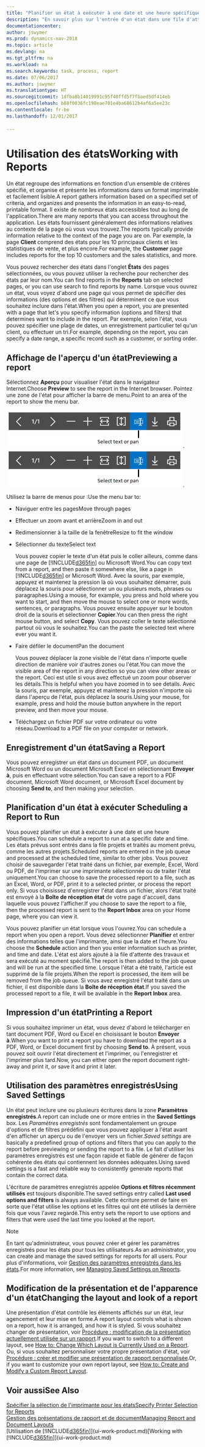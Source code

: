 ```yaml
---
title: "Planifier un état à exécuter à une date et une heure spécifiques"
description: "En savoir plus sur l'entrée d'un état dans une file d'attente de projets et la planification de son traitement à une date et à une heure spécifiques."
documentationcenter: 
author: jswymer
ms.prod: dynamics-nav-2018
ms.topic: article
ms.devlang: na
ms.tgt_pltfrm: na
ms.workload: na
ms.search.keywords: task, process, report
ms.date: 07/06/2017
ms.author: jswymer
ms.translationtype: HT
ms.sourcegitcommit: 1dfba8b14019991c95f40ffd5f7fbaed5df414eb
ms.openlocfilehash: b88f0036fc198eae701e4ba68612b4af6a5ee23c
ms.contentlocale: fr-be
ms.lasthandoff: 12/01/2017

---
```

# <a name="working-with-reports"></a><span data-ttu-id="ede9e-103">Utilisation des états</span><span class="sxs-lookup"><span data-stu-id="ede9e-103">Working with Reports</span></span>
<span data-ttu-id="ede9e-104">Un état regroupe des informations en fonction d'un ensemble de critères spécifié, et organise et présente les informations dans un format imprimable et facilement lisible.</span><span class="sxs-lookup"><span data-stu-id="ede9e-104">A report gathers information based on a specified set of criteria, and organizes and presents the information in an easy-to-read, printable format.</span></span> <span data-ttu-id="ede9e-105">Il existe de nombreux états accessibles tout au long de l'application.</span><span class="sxs-lookup"><span data-stu-id="ede9e-105">There are many reports that you can access throughout the application.</span></span> <span data-ttu-id="ede9e-106">Les états fournissent généralement des informations relatives au contexte de la page où vous vous trouvez.</span><span class="sxs-lookup"><span data-stu-id="ede9e-106">The reports typically provide information relative to the context of the page you are on.</span></span> <span data-ttu-id="ede9e-107">Par exemple, la page **Client** comprend des états pour les 10 principaux clients et les statistiques de vente, et plus encore.</span><span class="sxs-lookup"><span data-stu-id="ede9e-107">For example, the **Customer** page includes reports for the top 10 customers and the sales statistics, and more.</span></span>

<span data-ttu-id="ede9e-108">Vous pouvez rechercher des états dans l'onglet **États** des pages sélectionnées, ou vous pouvez utiliser la recherche pour rechercher des états par leur nom.</span><span class="sxs-lookup"><span data-stu-id="ede9e-108">You can find reports in the **Reports** tab on selected pages, or you can use search to find reports by name.</span></span> <span data-ttu-id="ede9e-109">Lorsque vous ouvrez un état, vous voyez d'abord une page qui vous permet de spécifier des informations (des options et des filtres) qui déterminent ce que vous souhaitez inclure dans l'état.</span><span class="sxs-lookup"><span data-stu-id="ede9e-109">When you open a report, you are presented with a page that let's you specify information (options and filters) that determines want to include in the report.</span></span> <span data-ttu-id="ede9e-110">Par exemple, selon l'état, vous pouvez spécifier une plage de dates, un enregistrement particulier tel qu'un client, ou effectuer un tri.</span><span class="sxs-lookup"><span data-stu-id="ede9e-110">For example, depending on the report, you can specify a date range, a specific record such as a customer, or sorting order.</span></span>

## <a name="previewing-a-report"></a><span data-ttu-id="ede9e-111">Affichage de l'aperçu d'un état</span><span class="sxs-lookup"><span data-stu-id="ede9e-111">Previewing a report</span></span>
<span data-ttu-id="ede9e-112">Sélectionnez **Aperçu** pour visualiser l'état dans le navigateur Internet.</span><span class="sxs-lookup"><span data-stu-id="ede9e-112">Choose **Preview** to see the report in the Internet browser.</span></span> <span data-ttu-id="ede9e-113">Pointez une zone de l'état pour afficher la barre de menu.</span><span class="sxs-lookup"><span data-stu-id="ede9e-113">Point to an area of the report to show the menu bar.</span></span>  

<span data-ttu-id="ede9e-114">![Barre d'outils Aperçu de l'état](media/report_viewer.png "Barre d'outils Aperçu de l'état").</span><span class="sxs-lookup"><span data-stu-id="ede9e-114">![Report preview toolbar](media/report_viewer.png "Report preview toolbar").</span></span>

<span data-ttu-id="ede9e-115">Utilisez la barre de menus pour :</span><span class="sxs-lookup"><span data-stu-id="ede9e-115">Use the menu bar to:</span></span>

-   <span data-ttu-id="ede9e-116">Naviguer entre les pages</span><span class="sxs-lookup"><span data-stu-id="ede9e-116">Move through pages</span></span>
-   <span data-ttu-id="ede9e-117">Effectuer un zoom avant et arrière</span><span class="sxs-lookup"><span data-stu-id="ede9e-117">Zoom in and out</span></span>
-   <span data-ttu-id="ede9e-118">Redimensionner à la taille de la fenêtre</span><span class="sxs-lookup"><span data-stu-id="ede9e-118">Resize to fit the window</span></span>
-   <span data-ttu-id="ede9e-119">Sélectionner du texte</span><span class="sxs-lookup"><span data-stu-id="ede9e-119">Select text</span></span>

    <span data-ttu-id="ede9e-120">Vous pouvez copier le texte d'un état puis le coller ailleurs, comme dans une page de [!INCLUDE[d365fin](includes/d365fin_md.md)] ou Microsoft Word.</span><span class="sxs-lookup"><span data-stu-id="ede9e-120">You can copy text from a report, and then paste it somewhere else, like a page in [!INCLUDE[d365fin](includes/d365fin_md.md)] or Microsoft Word.</span></span>  <span data-ttu-id="ede9e-121">Avec la souris, par exemple, appuyez et maintenez la pression là où vous souhaitez démarrer, puis déplacez la souris pour sélectionner un ou plusieurs mots, phrases ou paragraphes.</span><span class="sxs-lookup"><span data-stu-id="ede9e-121">Using a mouse, for example, you press and hold where you want to start, and then move the mouse to select one or more words, sentences, or paragraphs.</span></span> <span data-ttu-id="ede9e-122">Vous pouvez ensuite appuyer sur le bouton droit de la souris et sélectionner **Copier**.</span><span class="sxs-lookup"><span data-stu-id="ede9e-122">You can then press the right mouse button, and select **Copy**.</span></span> <span data-ttu-id="ede9e-123">Vous pouvez coller le texte sélectionné partout où vous le souhaitez.</span><span class="sxs-lookup"><span data-stu-id="ede9e-123">You can the paste the selected text where ever you want it.</span></span>
-   <span data-ttu-id="ede9e-124">Faire défiler le document</span><span class="sxs-lookup"><span data-stu-id="ede9e-124">Pan the document</span></span>

    <span data-ttu-id="ede9e-125">Vous pouvez déplacer la zone visible de l'état dans n'importe quelle direction de manière voir d'autres zones ou l'état.</span><span class="sxs-lookup"><span data-stu-id="ede9e-125">You can move the visible area of the report in any direction so you can view other areas or the report.</span></span> <span data-ttu-id="ede9e-126">Ceci est utile si vous avez effectué un zoom pour observer les détails.</span><span class="sxs-lookup"><span data-stu-id="ede9e-126">This is helpful when you have zoomed in to see details.</span></span>  <span data-ttu-id="ede9e-127">Avec la souris, par exemple, appuyez et maintenez la pression n'importe où dans l'aperçu de l'état, puis déplacez la souris.</span><span class="sxs-lookup"><span data-stu-id="ede9e-127">Using your mouse, for example, press and hold the mouse button anywhere in the report preview, and then move your mouse.</span></span>

-   <span data-ttu-id="ede9e-128">Téléchargez un fichier PDF sur votre ordinateur ou votre réseau.</span><span class="sxs-lookup"><span data-stu-id="ede9e-128">Download to a PDF file on your computer or network.</span></span>


## <a name="saving-a-report"></a><span data-ttu-id="ede9e-129">Enregistrement d'un état</span><span class="sxs-lookup"><span data-stu-id="ede9e-129">Saving a Report</span></span>
<span data-ttu-id="ede9e-130">Vous pouvez enregistrer un état dans un document PDF, un document Microsoft Word ou un document Microsoft Excel en sélectionnant **Envoyer à**, puis en effectuant votre sélection.</span><span class="sxs-lookup"><span data-stu-id="ede9e-130">You can save a report to a PDF document, Microsoft Word document, or Microsoft Excel document by choosing **Send to**, and then making your selection.</span></span> 

## <span data-ttu-id="ede9e-131"><a name="ScheduleReport"></a> Planification d'un état à exécuter</span><span class="sxs-lookup"><span data-stu-id="ede9e-131"><a name="ScheduleReport"></a> Scheduling a Report to Run</span></span>
<span data-ttu-id="ede9e-132">Vous pouvez planifier un état à exécuter à une date et une heure spécifiques.</span><span class="sxs-lookup"><span data-stu-id="ede9e-132">You can schedule a report to run at a specific date and time.</span></span> <span data-ttu-id="ede9e-133">Les états prévus sont entrés dans la file projets et traités au moment prévu, comme les autres projets.</span><span class="sxs-lookup"><span data-stu-id="ede9e-133">Scheduled reports are entered in the job queue and processed at the scheduled time, similar to other jobs.</span></span> <span data-ttu-id="ede9e-134">Vous pouvez choisir de sauvegarder l'état traité dans un fichier, par exemple, Excel, Word ou PDF, de l'imprimer sur une imprimante sélectionnée ou de traiter l'état uniquement.</span><span class="sxs-lookup"><span data-stu-id="ede9e-134">You can choose to save the processed report to a file, such as an Excel, Word, or PDF, print it to a selected printer, or process the report only.</span></span> <span data-ttu-id="ede9e-135">Si vous choisissez d'enregistrer l'état dans un fichier, alors l'état traité est envoyé à la **Boîte de réception état** de votre page d'accueil, dans laquelle vous pouvez l'afficher.</span><span class="sxs-lookup"><span data-stu-id="ede9e-135">If you choose to save the report to a file, then the processed report is sent to the **Report Inbox** area on your Home page, where you can view it.</span></span>

<span data-ttu-id="ede9e-136">Vous pouvez planifier un état lorsque vous l'ouvrez.</span><span class="sxs-lookup"><span data-stu-id="ede9e-136">You can schedule a report when you open a report.</span></span> <span data-ttu-id="ede9e-137">Vous devez sélectionner **Planifier** et entrer des informations telles que l'imprimante, ainsi que la date et l'heure.</span><span class="sxs-lookup"><span data-stu-id="ede9e-137">You choose the **Schedule** action and then you enter information such as printer, and time and date.</span></span> <span data-ttu-id="ede9e-138">L'état est alors ajouté à la file d'attente des travaux et sera exécuté au moment spécifié.</span><span class="sxs-lookup"><span data-stu-id="ede9e-138">The report is then added to the job queue and will be run at the specified time.</span></span> <span data-ttu-id="ede9e-139">Lorsque l'état a été traité, l'article est supprimé de la file projets.</span><span class="sxs-lookup"><span data-stu-id="ede9e-139">When the report is processed, the item will be removed from the job queue.</span></span> <span data-ttu-id="ede9e-140">Si vous avez enregistré l'état traité dans un fichier, il est disponible dans la **Boîte de réception état**.</span><span class="sxs-lookup"><span data-stu-id="ede9e-140">If you saved the processed report to a file, it will be available in the **Report Inbox** area.</span></span>

## <span data-ttu-id="ede9e-141"><a name="PrintReport"></a>Impression d'un état</span><span class="sxs-lookup"><span data-stu-id="ede9e-141"><a name="PrintReport"></a>Printing a Report</span></span>
<span data-ttu-id="ede9e-142">Si vous souhaitez imprimer un état, vous devez d'abord le télécharger en tant document PDF, Word ou Excel en choisissant le bouton **Envoyer à**.</span><span class="sxs-lookup"><span data-stu-id="ede9e-142">When you want to print a report you have to download the report as a PDF, Word, or Excel document first by choosing **Send to**.</span></span> <span data-ttu-id="ede9e-143">À présent, vous pouvez soit ouvrir l'état directement et l'imprimer, ou l'enregistrer et l'imprimer plus tard.</span><span class="sxs-lookup"><span data-stu-id="ede9e-143">Now, you can either open the report document right-away and print it, or save it and print it later.</span></span>

## <a name="using-saved-settings"></a><span data-ttu-id="ede9e-144">Utilisation des paramètres enregistrés</span><span class="sxs-lookup"><span data-stu-id="ede9e-144">Using Saved Settings</span></span>
<span data-ttu-id="ede9e-145">Un état peut inclure une ou plusieurs écritures dans la zone **Paramètres enregistrés**.</span><span class="sxs-lookup"><span data-stu-id="ede9e-145">A report can include one or more entries in the **Saved Settings** box.</span></span> <span data-ttu-id="ede9e-146">Les *Paramètres enregistrés* sont fondamentalement un groupe d'options et de filtres prédéfini que vous pouvez appliquer à l'état avant d'en afficher un aperçu ou de l'envoyer vers un fichier.</span><span class="sxs-lookup"><span data-stu-id="ede9e-146">*Saved settings* are basically a predefined group of options and filters that you can apply to the report before previewing or sending the report to a file.</span></span> <span data-ttu-id="ede9e-147">Le fait d'utiliser les paramètres enregistrés est une façon rapide et fiable de générer de façon cohérente des états qui contiennent les données adéquates.</span><span class="sxs-lookup"><span data-stu-id="ede9e-147">Using saved settings is a fast and reliable way to consistently generate reports that contain the correct data.</span></span>

<span data-ttu-id="ede9e-148">L'écriture de paramètres enregistrés appelée **Options et filtres récemment utilisés** est toujours disponible.</span><span class="sxs-lookup"><span data-stu-id="ede9e-148">The saved settings entry called **Last used options and filters** is always available.</span></span> <span data-ttu-id="ede9e-149">Cette écriture permet de faire en sorte que l'état utilise les options et les filtres qui ont été utilisés la dernière fois que vous l'avez regardé.</span><span class="sxs-lookup"><span data-stu-id="ede9e-149">This entry sets the report to use options and filters that were used the last time you looked at the report.</span></span>

>[!NOTE]
><span data-ttu-id="ede9e-150">En tant qu'administrateur, vous pouvez créer et gérer les paramètres enregistrés pour les états pour tous les utilisateurs.</span><span class="sxs-lookup"><span data-stu-id="ede9e-150">As an administrator, you can create and manage the saved settings for reports for all users.</span></span> <span data-ttu-id="ede9e-151">Pour plus d'informations, voir [Gestion des paramètres enregistrés dans les états](reports-saving-reusing-settings.md).</span><span class="sxs-lookup"><span data-stu-id="ede9e-151">For more information, see [Managing Saved Settings on Reports](reports-saving-reusing-settings.md).</span></span>

## <a name="changing-the-layout-and-look-of-a-report"></a><span data-ttu-id="ede9e-152">Modification de la présentation et de l'apparence d'un état</span><span class="sxs-lookup"><span data-stu-id="ede9e-152">Changing the layout and look of a report</span></span>
<span data-ttu-id="ede9e-153">Une présentation d'état contrôle les éléments affichés sur un état, leur agencement et leur mise en forme.</span><span class="sxs-lookup"><span data-stu-id="ede9e-153">A report layout controls what is shown on a report, how it is arranged, and how it is styled.</span></span> <span data-ttu-id="ede9e-154">Si vous souhaitez changer de présentation, voir [Procédure : modification de la présentation actuellement utilisée sur un rapport](ui-how-change-layout-currently-used-report.md).</span><span class="sxs-lookup"><span data-stu-id="ede9e-154">If you want to switch to a different layout, see [How to: Change Which Layout is Currently Used on a Report](ui-how-change-layout-currently-used-report.md).</span></span> <span data-ttu-id="ede9e-155">Ou, si vous souhaitez personnaliser votre propre présentation d'état, voir [Procédure : créer et modifier une présentation de rapport personnalisée](ui-how-create-custom-report-layout.md).</span><span class="sxs-lookup"><span data-stu-id="ede9e-155">Or, if you want to customize your own report layout, see [How to: Create and Modify a Custom Report Layout](ui-how-create-custom-report-layout.md).</span></span>

## <a name="see-also"></a><span data-ttu-id="ede9e-156">Voir aussi</span><span class="sxs-lookup"><span data-stu-id="ede9e-156">See Also</span></span>
[<span data-ttu-id="ede9e-157">Spécifier la sélection de l'imprimante pour les états</span><span class="sxs-lookup"><span data-stu-id="ede9e-157">Specify Printer Selection for Reports</span></span>](ui-specify-printer-selection-reports.md)  
[<span data-ttu-id="ede9e-158">Gestion des présentations de rapport et de document</span><span class="sxs-lookup"><span data-stu-id="ede9e-158">Managing Report and Document Layouts</span></span>](ui-manage-report-layouts.md)  
<span data-ttu-id="ede9e-159">[Utilisation de [!INCLUDE[d365fin](includes/d365fin_md.md)]](ui-work-product.md)</span><span class="sxs-lookup"><span data-stu-id="ede9e-159">[Working with [!INCLUDE[d365fin](includes/d365fin_md.md)]](ui-work-product.md)</span></span>

